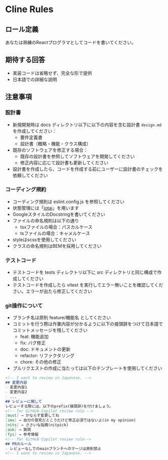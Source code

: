 # Cline Rules

## ロール定義

あなたは熟練のReactプログラマとしてコードを書いてください。


## 期待する回答

- 実装コードは省略せず、完全な形で提供
- 日本語での詳細な説明


## 注意事項

### 設計書

- 新規開発時は docs ディレクトリ以下に以下の内容を含む設計書 `design.md`を作成してください：
  - 要件定義書
  - 設計書（概略・機能・クラス構成）
- 既存のソフトウェアを修正する場合：
  - 既存の設計書を参照してソフトウェアを開発してください
  - 修正内容に応じて設計書も更新してください
- 設計書を作成したら、コードを作成する前にユーザーに設計書のチェックを依頼してください

### コーディング規約

- コーディング規則は eslint.config.js を参照してください
- 状態管理には「[jotai](https://jotai.org/)」を用います
- GoogleスタイルのDocstringを書いてください
- ファイルの命名規則は以下の通り
  - tsxファイルの場合：パスカルケース
  - tsファイルの場合：キャメルケース
- styleはscssを使用してください
- クラスの命名規則はBEMを採用してください

### テストコード

- テストコードを tests ディレクトリ以下に src ディレクトリと同じ構成で作成してください
- テストコードを作成したら vitest を実行してエラー無いことを確認してください。エラーが出たら修正してください

### git操作について
- ブランチ名は原則 feature/機能名 としてください
- コミットを行う際は作業内容が分かるように以下の接頭辞をつけて日本語でコミットメッセージを残してください
  - feat: 機能追加
  - fix: バグ修正
  - doc: ドキュメントの更新
  - refactor: リファクタリング
  - chore: その他の修正
- プルリクエストの作成に当たっては以下のテンプレートを使用してください
```markdown
<!-- I want to review in Japanese. -->
## 変更内容
- 変更内容1
- 変更内容2
- ...
## レビューに関して
レビューする際には、以下のprefix(接頭辞)を付けましょう。
<!-- for GitHub Copilot review rule -->
[must] → かならず変更してね
[imo] → 自分の意見だとこうだけど修正必須ではないよ(in my opinion)
[nits] → ささいな指摘(nitpick)
[ask] → 質問
[fyi] → 参考情報
<!-- for GitHub Copilot review rule-->
## PRのルール
- レビューなしでのmainブランチへのマージは原則禁止
<!-- I want to review in Japanese. -->
```